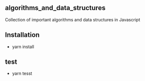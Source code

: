 ## algorithms_and_data_structures

Collection of important algorithms and data structures in Javascript

## Installation

-   yarn install

## test

-   yarn tesst
